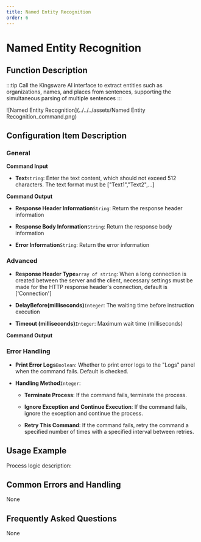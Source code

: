 ```yaml
---
title: Named Entity Recognition
order: 6
---
```


# Named Entity Recognition

## Function Description

:::tip 
Call the Kingsware AI interface to extract entities such as organizations, names, and places from sentences, supporting the simultaneous parsing of multiple sentences
:::

![Named Entity Recognition](../../../assets/Named Entity Recognition_command.png)

## Configuration Item Description

### General

**Command Input**

- **Text**`string`: Enter the text content, which should not exceed 512 characters. The text format must be ["Text1","Text2",...]


**Command Output**

- **Response Header Information**`String`: Return the response header information

- **Response Body Information**`String`: Return the response body information

- **Error Information**`String`: Return the error information

### Advanced

- **Response Header Type**`array of string`: When a long connection is created between the server and the client, necessary settings must be made for the HTTP response header's connection, default is ['Connection']

- **DelayBefore(milliseconds)**`Integer`: The waiting time before instruction execution

- **Timeout (milliseconds)**`Integer`: Maximum wait time (milliseconds)


**Command Output**

### Error Handling

- **Print Error Logs**`Boolean`: Whether to print error logs to the "Logs" panel when the command fails. Default is checked. 

- **Handling Method**`Integer`:

    - **Terminate Process**: If the command fails, terminate the process.

    - **Ignore Exception and Continue Execution**: If the command fails, ignore the exception and continue the process.

    - **Retry This Command**: If the command fails, retry the command a specified number of times with a specified interval between retries.

## Usage Example

Process logic description:

## Common Errors and Handling

None

## Frequently Asked Questions

None

